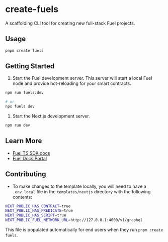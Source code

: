 # create-fuels

A scaffolding CLI tool for creating new full-stack Fuel projects.

## Usage

```bash
pnpm create fuels
```

## Getting Started

1. Start the Fuel development server. This server will start a local Fuel node and provide hot-reloading for your smart contracts.

```bash
npm run fuels:dev

# or
npx fuels dev
```

1. Start the Next.js development server.

```bash
npm run dev
```

## Learn More

- [Fuel TS SDK docs](https://fuellabs.github.io/fuels-ts/)
- [Fuel Docs Portal](https://docs.fuel.network/)

## Contributing

- To make changes to the template locally, you will need to have a `.env.local` file in the `templates/nextjs` directory with the following contents:

```bash
NEXT_PUBLIC_HAS_CONTRACT=true
NEXT_PUBLIC_HAS_PREDICATE=true
NEXT_PUBLIC_HAS_SCRIPT=true
NEXT_PUBLIC_FUEL_NETWORK_URL=http://127.0.0.1:4000/v1/graphql
```

This file is populated automatically for end users when they run `pnpm create fuels`.
